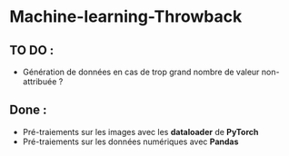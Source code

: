 # Machine-learning-Throwback

## TO DO :
* Génération de données en cas de trop grand nombre de valeur non-attribuée ?

## Done : 
* Pré-traiements sur les images avec les **dataloader** de **PyTorch**
* Pré-traiements sur les données numériques avec **Pandas**

